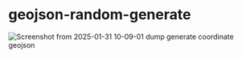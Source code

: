 # geojson-random-generate

![Screenshot from 2025-01-31 10-09-01](https://github.com/user-attachments/assets/2d8615ce-f742-4475-a7c0-e4b61108b847)
dump generate coordinate geojson
